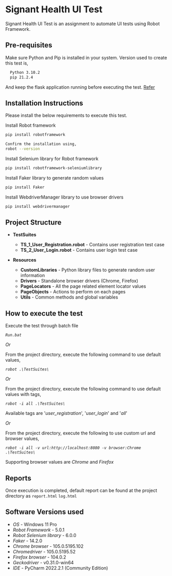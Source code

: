 # Signant Health UI Test
Signant Health UI Test is an assignment to automate UI tests using Robot Framework.

## Pre-requisites
Make sure Python and Pip is installed in your system.
Version used to create this test is,
```bash
  Python 3.10.2
  pip 21.2.4
```
And keep the flask application running before executing the test. [Refer](https://github.com/sh-rdtaci/Flasky)
## Installation Instructions
Please install the below requirements to execute this test.

Install Robot framework
```bash
pip install robotframework

Confirm the installation using,
robot --version
```
Install Selenium library for Robot framework
```bash
pip install robotframework-seleniumlibrary
```
Install Faker library to generate random values
```bash
pip install Faker
```
Install WebdriverManager library to use browser drivers
```bash
pip install webdrivermanager
```

## Project Structure
* **TestSuites**
  * **TS_1_User_Registration.robot** - Contains user registration test case
  * **TS_2_User_Login.robot** - Contains user login test case

* **Resources**
  * **CustomLibraries** - Python library files to generate random user information
  * **Drivers**         - Standalone browser drivers (Chrome, Firefox)
  * **PageLocators**    - All the page related element locator values
  * **PageObjects**     - Actions to perform on each pages
  * **Utils**           - Common methods and global variables
  
## How to execute the test
Execute the test through batch file 

*`Run.bat`*

*Or*

From the project directory, execute the following command to use default values,

*`robot .\TestSuites\`*

*Or*

From the project directory, execute the following command to use default values with tags,

*`robot -i all .\TestSuites\`*

Available tags are '_user_registration_', '_user_login_' and '_all_'

*Or*

From the project directory, execute the following to use custom url and browser values,

*`robot -i all -v url:http://localhost:8080 -v browser:Chrome .\TestSuites\`*

Supporting browser values are *Chrome* and *Firefox*

## Reports
Once execution is completed, default report can be found at the project directory as `report.html` `log.html`

## Software Versions used

* *OS*  - Windows 11 Pro
* *Robot Framework* - 5.0.1
* *Robot Selenium library*  - 6.0.0
* *Faker* - 14.2.0
* *Chrome browser*  - 105.0.5195.102
* *Chromedriver* - 105.0.5195.52
* *Firefox browser* - 104.0.2
* *Geckodriver* - v0.31.0-win64
* *IDE* - PyCharm 2022.2.1 (Community Edition)


